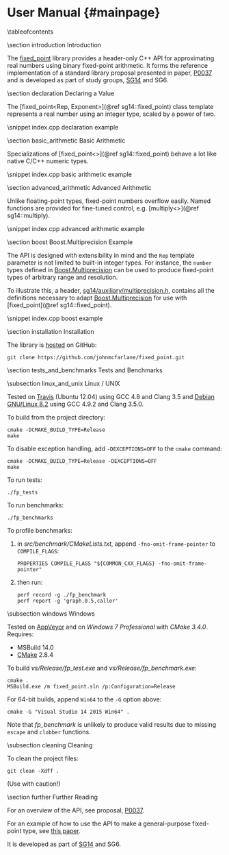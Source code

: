 User Manual       {#mainpage}
===========

\tableofcontents

\section introduction Introduction

The [fixed_point](https://github.com/johnmcfarlane/fixed_point) library provides 
a header-only C++ API for approximating real numbers using binary fixed-point arithmetic.
It forms the reference implementation of a standard library proposal presented in paper, [P0037](papers/p0037.html)
and is developed as part of study groups, [SG14](https://groups.google.com/a/isocpp.org/forum/#!forum/sg14) and SG6.


\section declaration Declaring a Value

The [fixed_point<Rep, Exponent>](@ref sg14::fixed_point) class template
represents a real number using an integer type, scaled by a power of two.
 
\snippet index.cpp declaration example


\section basic_arithmetic Basic Arithmetic

Specializations of [fixed_point<>](@ref sg14::fixed_point) behave a lot like native C/C++ numeric types.

\snippet index.cpp basic arithmetic example


\section advanced_arithmetic Advanced Arithmetic

Unlike floating-point types, fixed-point numbers overflow easily.
Named functions are provided for fine-tuned control, e.g. [multiply<>](@ref sg14::multiply).

\snippet index.cpp advanced arithmetic example


\section boost Boost.Multiprecision Example

The API is designed with extensibility in mind
and the `Rep` template parameter is not limited to built-in integer types.
For instance, the `number` types defined in [Boost.Multiprecision](http://www.boost.org/doc/libs/release/libs/multiprecision/)
can be used to produce fixed-point types of arbitrary range and resolution.

To illustrate this, a header, [sg14/auxiliary/multiprecision.h](../../include/sg14/auxiliary/multiprecision.h),
contains all the definitions necessary to adapt 
[Boost.Multiprecision](http://www.boost.org/doc/libs/release/libs/multiprecision/) 
for use with [fixed_point](@ref sg14::fixed_point).

\snippet index.cpp boost example


\section installation Installation

The library is [hosted](https://github.com/johnmcfarlane/fixed_point) on GitHub:

    git clone https://github.com/johnmcfarlane/fixed_point.git

\section tests_and_benchmarks Tests and Benchmarks

\subsection linux_and_unix Linux / UNIX

Tested on [Travis](https://travis-ci.org/johnmcfarlane/fixed_point) (Ubuntu 12.04) using GCC 4.8 and Clang 3.5
and [Debian GNU/Linux 8.2](https://www.debian.org/releases/stable/) using GCC 4.9.2 and Clang 3.5.0. 

To build from the project directory:

    cmake -DCMAKE_BUILD_TYPE=Release
    make

To disable exception handling, add `-DEXCEPTIONS=OFF` to the `cmake` command:

    cmake -DCMAKE_BUILD_TYPE=Release -DEXCEPTIONS=OFF
    make

To run tests:

    ./fp_tests

To run benchmarks:

    ./fp_benchmarks

To profile benchmarks:

1. in *src/benchmark/CMakeLists.txt*, append `-fno-omit-frame-pointer` to `COMPILE_FLAGS`:

       PROPERTIES COMPILE_FLAGS "${COMMON_CXX_FLAGS} -fno-omit-frame-pointer"

2. then run:

       perf record -g ./fp_benchmark
       perf report -g 'graph,0.5,caller'

\subsection windows Windows

Tested on [AppVeyor](https://ci.appveyor.com/project/johnmcfarlane/fixed-point/branch/master)
and on *Windows 7 Professional* with *CMake 3.4.0*. Requires:

- MSBuild 14.0
- [CMake](https://cmake.org/download/) 2.8.4

To build *vs/Release/fp_test.exe* and *vs/Release/fp_benchmark.exe*:

    cmake .
    MSBuild.exe /m fixed_point.sln /p:Configuration=Release

For 64-bit builds, append `Win64` to the `-G` option above:

    cmake -G "Visual Studio 14 2015 Win64" .

Note that *fp_benchmark* is unlikely to produce valid results due to missing `escape` and `clobber` functions.

\subsection cleaning Cleaning

To clean the project files:

    git clean -Xdff .

(Use with caution!)


\section further Further Reading

For an overview of the API, see proposal,
[P0037](http://johnmcfarlane.github.io/fixed_point/papers/p0037.html).

For an example of how to use the API to make a general-purpose fixed-point type, see 
[this paper](http://johnmcfarlane.github.io/fixed_point/papers/elastic.html).

It is developed as part of
[SG14](https://groups.google.com/a/isocpp.org/forum/#!forum/sg14) and SG6.

